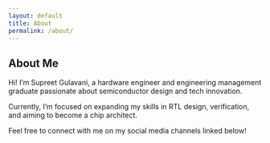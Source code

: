 ```yaml
---
layout: default
title: About
permalink: /about/
---
```


<h2>About Me</h2>
<p>Hi! I’m Supreet Gulavani, a hardware engineer and engineering management graduate passionate about semiconductor design and tech innovation.</p>

<p>Currently, I’m focused on expanding my skills in RTL design, verification, and aiming to become a chip architect.</p>

<p>Feel free to connect with me on my social media channels linked below!</p>
